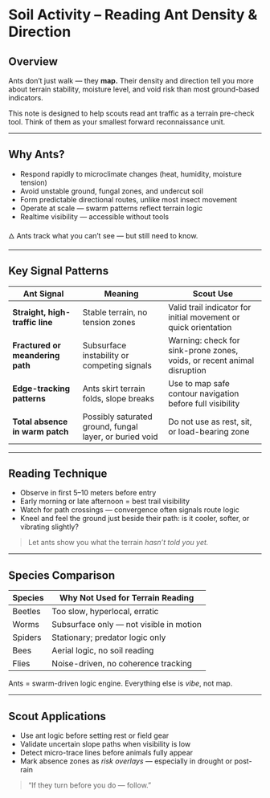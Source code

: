 # Soil Activity – Reading Ant Density & Direction

## Overview

Ants don’t just walk — they **map.**
Their density and direction tell you more about terrain stability, moisture level, and void risk than most ground-based indicators.

This note is designed to help scouts read ant traffic as a terrain pre-check tool. Think of them as your smallest forward reconnaissance unit.

---

## Why Ants?

* Respond rapidly to microclimate changes (heat, humidity, moisture tension)
* Avoid unstable ground, fungal zones, and undercut soil
* Form predictable directional routes, unlike most insect movement
* Operate at scale — swarm patterns reflect terrain logic
* Realtime visibility — accessible without tools

🜂 Ants track what you can’t see — but still need to know.

---

## Key Signal Patterns

| Ant Signal                       | Meaning                                                 | Scout Use                                                               |
| -------------------------------- | ------------------------------------------------------- | ----------------------------------------------------------------------- |
| **Straight, high-traffic line**  | Stable terrain, no tension zones                        | Valid trail indicator for initial movement or quick orientation         |
| **Fractured or meandering path** | Subsurface instability or competing signals             | Warning: check for sink-prone zones, voids, or recent animal disruption |
| **Edge-tracking patterns**       | Ants skirt terrain folds, slope breaks                  | Use to map safe contour navigation before full visibility               |
| **Total absence in warm patch**  | Possibly saturated ground, fungal layer, or buried void | Do not use as rest, sit, or load-bearing zone                           |

---

## Reading Technique

* Observe in first 5–10 meters before entry
* Early morning or late afternoon = best trail visibility
* Watch for path crossings — convergence often signals route logic
* Kneel and feel the ground just beside their path: is it cooler, softer, or vibrating slightly?

> Let ants show you what the terrain *hasn’t told you yet.*

---

## Species Comparison

| Species | Why Not Used for Terrain Reading        |
| ------- | --------------------------------------- |
| Beetles | Too slow, hyperlocal, erratic           |
| Worms   | Subsurface only — not visible in motion |
| Spiders | Stationary; predator logic only         |
| Bees    | Aerial logic, no soil reading           |
| Flies   | Noise-driven, no coherence tracking     |

Ants = swarm-driven logic engine.
Everything else is *vibe*, not map.

---

## Scout Applications

* Use ant logic before setting rest or field gear
* Validate uncertain slope paths when visibility is low
* Detect micro-trace lines before animals fully appear
* Mark absence zones as *risk overlays* — especially in drought or post-rain

> “If they turn before you do — follow.”

